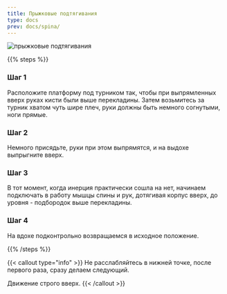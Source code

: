 ```yaml
---
title: Прыжковые подтягивания
type: docs
prev: docs/spina/
---
```

![прыжковые подтягивания](https://github.com/user-attachments/assets/9301078a-6e80-420f-9789-09f9f478c806)



{{% steps %}}

### Шаг 1
Расположите платформу под турником так, чтобы при выпрямленных вверх руках кисти были выше перекладины. Затем возьмитесь за турник хватом чуть шире плеч, руки должны быть немного согнутыми, ноги прямые.

### Шаг 2
Немного присядьте, руки при этом выпрямятся, и на выдохе выпрыгните вверх.

### Шаг 3
В тот момент, когда инерция практически сошла на нет, начинаем подключать в работу мышцы спины и рук, дотягивая корпус вверх, до уровня - подбородок выше перекладины.

### Шаг 4
На вдохе подконтрольно возвращаемся в исходное положение.

{{% /steps %}}

{{< callout type="info" >}}
Не расслабляйтесь в нижней точке, после первого раза, сразу делаем следующий.

﻿﻿Движение строго вверх.
{{< /callout >}}
